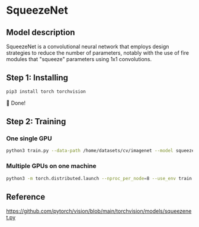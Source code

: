 # SqueezeNet

## Model description
SqueezeNet is a convolutional neural network that employs design strategies to reduce the number of parameters, notably with the use of fire modules that "squeeze" parameters using 1x1 convolutions.

## Step 1: Installing
```bash
pip3 install torch torchvision
```
:beers: Done!

## Step 2: Training
### One single GPU
```bash
python3 train.py --data-path /home/datasets/cv/imagenet --model squeezenet1_0 --lr 0.001
```
### Multiple GPUs on one machine
```bash
python3 -m torch.distributed.launch --nproc_per_node=8 --use_env train.py --data-path /home/datasets/cv/imagenette --model squeezenet1_0 --lr 0.001
```

## Reference
https://github.com/pytorch/vision/blob/main/torchvision/models/squeezenet.py
